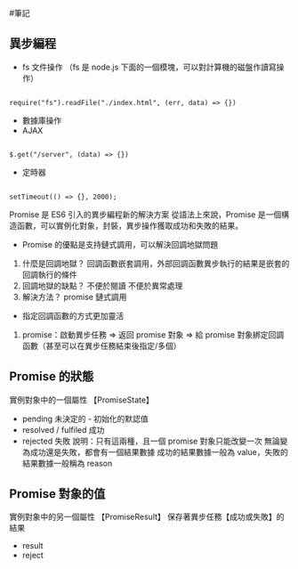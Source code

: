 #筆記

## 異步編程

- fs 文件操作 （fs 是 node.js 下面的一個模塊，可以對計算機的磁盤作讀寫操作）

```

require("fs").readFile("./index.html", (err, data) => {})
```

- 數據庫操作
- AJAX

```

$.get("/server", (data) => {})
```

- 定時器

```

setTimeout(() => {}, 2000);
```

Promise 是 ES6 引入的異步編程新的解決方案
從語法上來說，Promise 是一個構造函數，可以實例化對象，封裝，異步操作獲取成功和失敗的結果。

- Promise 的優點是支持鏈式調用，可以解決回調地獄問題

1. 什麼是回調地獄？
   回調函數嵌套調用，外部回調函數異步執行的結果是嵌套的回調執行的條件
2. 回調地獄的缺點？
   不便於閱讀
   不便於異常處理
3. 解決方法？
   promise 鏈式調用

- 指定回調函數的方式更加靈活

1. promise：啟動異步任務 => 返回 promise 對象 => 給 promise 對象綁定回調函數（甚至可以在異步任務結束後指定/多個）

## Promise 的狀態

實例對象中的一個屬性 【PromiseState】

- pending 未決定的 - 初始化的默認值
- resolved / fulfiled 成功
- rejected 失敗
  說明：只有這兩種，且一個 promise 對象只能改變一次
  無論變為成功還是失敗，都會有一個結果數據
  成功的結果數據一般為 value，失敗的結果數據一般稱為 reason

## Promise 對象的值

實例對象中的另一個屬性 【PromiseResult】
保存著異步任務【成功或失敗】的結果

- result
- reject
